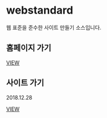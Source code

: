 # webstandard
<p>웹 표준을 준수한 사이트 만들기 소스입니다.</p>


<h2>홈페이지 가기</h2>
<a href="http://ghkim2571.dothome.co.kr/">VIEW</a>

<br>
<h2>사이트 가기</h2>
<p>2018.12.28</p>
<a href="https://jiho1010.github.io/webstandard/">VIEW</a>



